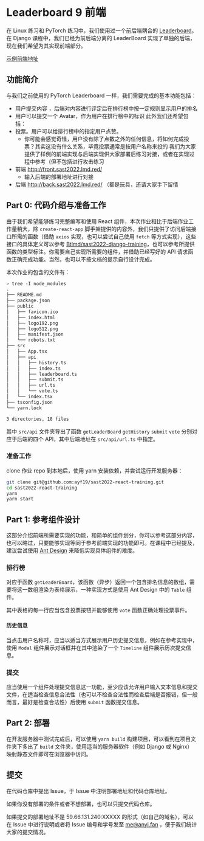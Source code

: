 # Leaderboard 9 前端

在 Linux 练习和 PyTorch 练习中，我们使用过一个前后端耦合的 [Leaderboard](http://121.5.165.232:14000/)。在 Django 课程中，我们已经为前后端分离的 LeaderBoard 实现了单独的后端，现在我们希望为其实现前端部分。

[示例前端地址](https://github.com/ayf19/SAST-2022-Frontend-Sample)

## 功能简介

与我们之前使用的 PyTorch Leaderboard 一样，我们需要完成的基本功能包括：
  - 用户提交内容 ，后端对内容进行评定后在排行榜中按一定规则显示用户的排名
  - 用户可以提交一个 Avatar，作为用户在排行榜中的标识
此外我们还希望包括：
  - 投票。用户可以给排行榜中的指定用户点赞。
    - 你可能会感觉奇怪，用户没有除了点数之外的任何信息，将如何完成投票？其实这没有什么关系，毕竟投票通常是按用户名称来投的
我们为大家提供了样例的前端实现与后端实现供大家部署后练习对接，或者在实现过程中参考（但不包括进行攻击练习
  - 前端 http://front.sast2022.lmd.red/
    - 输入后端的部署地址进行对接
  - 后端 http://back.sast2022.lmd.red/
（都是玩具，还请大家手下留情

## Part 0: 代码介绍与准备工作

由于我们希望能够练习完整编写和使用 React 组件，本次作业相比于后端作业工作量稍大，除 `create-react-app` 脚手架提供的内容外，我们只提供了访问后端接口所需的函数（借助 `axios` 实现，也可以尝试自己使用 `fetch` 等方式实现），这些接口的具体定义可以参考 [Btlmd/sast2022-django-training](https://github.com/Btlmd/sast2022-django-training)，也可以参考所提供函数的类型标注。你需要自己实现所需要的组件，并借助已经写好的 API 请求函数正确完成功能。当然，也可以不按文档的提示自行设计完成。

本次作业的包含的文件有：
```bash
> tree -I node_modules
.
├── README.md
├── package.json
├── public
│   ├── favicon.ico
│   ├── index.html
│   ├── logo192.png
│   ├── logo512.png
│   ├── manifest.json
│   └── robots.txt
├── src
│   ├── App.tsx
│   ├── api
│   │   ├── history.ts
│   │   ├── index.ts
│   │   ├── leaderboard.ts
│   │   ├── submit.ts
│   │   ├── url.ts
│   │   └── vote.ts
│   └── index.tsx
├── tsconfig.json
└── yarn.lock

3 directories, 18 files
```
其中 `src/api` 文件夹导出了函数 `getLeaderBoard` `getHistory` `submit` `vote` 分别对应于后端的四个 API，其中后端地址在 `src/api/url.ts` 中指定。

### 准备工作

clone 作业 repo 到本地后，使用 yarn 安装依赖，并尝试运行开发服务器：
```bash
git clone git@github.com:ayf19/sast2022-react-training.git
cd sast2022-react-training
yarn
yarn start
```

## Part 1: 参考组件设计

这部分介绍前端所需要实现的功能，和简单的组件划分，你可以参考这部分内容，也可以略过，只要能够实现等同于参考前端实现的功能即可。在课程中已经提及，建议尝试使用 [Ant Design](https://ant.design/) 来降低实现具体组件的难度。

### 排行榜

对应于函数 `getLeaderBoard`，该函数（异步）返回一个包含排名信息的数组，需要将这一数组渲染为表格展示，一种实现方式是使用 Ant Design 中的 `Table` 组件。

其中表格的每一行应当包含投票按钮并能够使用 `vote` 函数正确处理投票事件。

#### 历史信息

当点击用户名称时，应当以适当方式展示用户历史提交信息，例如在参考实现中，使用 `Modal` 组件展示对话框并在其中渲染了一个 `Timeline` 组件展示历次提交信息。

### 提交

应当使用一个组件处理提交信息这一功能，至少应该允许用户输入文本信息和提交文件，在适当检查信息合法性（也可以不检查合法性而检查后端是否报错，但一般而言，最好是检查合法性）后使用 `submit` 函数提交信息。

## Part 2: 部署

在开发服务器中测试完成后，可以使用 `yarn build` 构建项目，可以看到在项目文件夹下多出了 `build` 文件夹，使用适当的服务器软件（例如 Django 或 Nginx）映射静态文件即可在浏览器中访问。

## 提交

在代码仓库中提出 Issue，于 Issue 中注明部署地址和代码仓库地址。

如果你没有部署的条件或者不想部署，也可以只提交代码仓库。

如果提交的部署地址不是 59.66.131.240:XXXXX 的形式（如自己的域名），可以在 Issue 中进行说明或者将 Issue 编号和学号发至 me@anyi.fan ，便于我们统计大家的提交情况。
